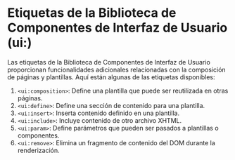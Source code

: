 # Etiquetas de la Biblioteca de Componentes de Interfaz de Usuario (ui:)

Las etiquetas de la Biblioteca de Componentes de Interfaz de Usuario proporcionan funcionalidades adicionales relacionadas con la composición de páginas y plantillas. Aquí están algunas de las etiquetas disponibles:

1. `<ui:composition>`: Define una plantilla que puede ser reutilizada en otras páginas.
2. `<ui:define>`: Define una sección de contenido para una plantilla.
3. `<ui:insert>`: Inserta contenido definido en una plantilla.
4. `<ui:include>`: Incluye contenido de otro archivo XHTML.
5. `<ui:param>`: Define parámetros que pueden ser pasados a plantillas o componentes.
6. `<ui:remove>`: Elimina un fragmento de contenido del DOM durante la renderización.